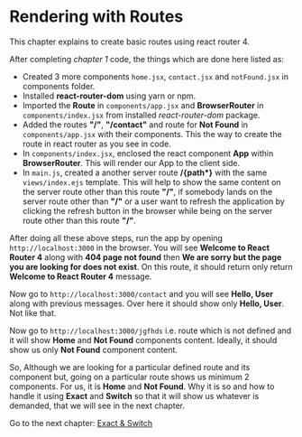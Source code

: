 # Rendering with Routes
This chapter explains to create basic routes using react router 4. 

After completing *chapter 1* code, the things which are done here listed as:
* Created 3 more components `home.jsx`, `contact.jsx` and `notFound.jsx` in components folder.
* Installed **react-router-dom** using yarn or npm. 
* Imported the **Route** in `components/app.jsx` and **BrowserRouter** in `components/index.jsx` from installed *react-router-dom* package.
* Added the routes **"/"**, **"/contact"** and route for **Not Found** in `components/app.jsx` with their components. This the way to create the route in react router as you see in code.
* In `components/index.jsx`, enclosed the react component **App** within **BrowserRouter**. This will render our App to the client side.
* In `main.js`, created a another server route **/{path\*}** with the same `views/index.ejs` template. This will help to show the same content on the server route other than this route **"/"**, if somebody lands on the server route other than **"/"** or a user want to refresh the application by clicking the refresh button in the browser while being on the server route other than this route **"/"**.

After doing all these above steps, run the app by opening `http://localhost:3000` in the browser. You will see **Welcome to React Router 4** along with **404 page not found** then **We are sorry but the page you are looking for does not exist**. On this route, it should return only return **Welcome to React Router 4** message. 

Now go to `http://localhost:3000/contact` and you will see **Hello, User** along with previous messages. Over here it should show only **Hello, User**.
Not like that.

Now go to `http://localhost:3000/jgfhds` i.e. route which is not defined and it will show **Home** and **Not Found** components content. Ideally, it should show us only **Not Found** component content.

So, Although we are looking for a particular defined route and its component but, going on a particular route shows us minimum 2 components. For us, it is **Home** and **Not Found**. Why it is so and how to handle it using **Exact** and **Switch** so that it will show us whatever is demanded, that we will see in the next chapter. 

Go to the next chapter: [Exact & Switch](/projects/IBD/repos/react_router_tutorials/browse/chapters/03_exact_switch)